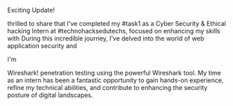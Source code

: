 Exciting Update!

thrilled to share that I've completed my #task1 as a Cyber Security & Ethical hacking Intern at #technohacksedutechs, focused on enhancing my skills with During this incredible journey, l've delved into the world of web application security and

I'm

Wireshark! penetration testing using the powerful Wireshark tool. My time as an intern has been a fantastic opportunity to gain hands-on experience, refine my technical abilities, and contribute to enhancing the security posture of digital landscapes.
